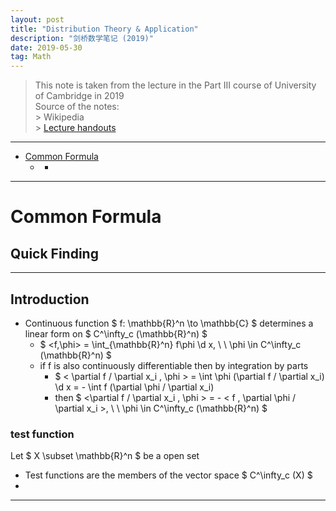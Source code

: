 ```yaml
---
layout: post
title: "Distribution Theory & Application"
description: "剑桥数学笔记 (2019)"
date: 2019-05-30
tag: Math
---
```

[Lecture handouts]:<http://www.damtp.cam.ac.uk/people/a.c.l.ashton/> "Lecture handouts"

> This note is taken from the lecture in the Part III course of University of Cambridge in 2019   
> Source of the notes:  
	> Wikipedia  
	> [Lecture handouts]  



**********

<!-- TOC -->
- [Common Formula](#common-formula)
	- [](#)
		- [](#)
<!-- /TOC -->

************************

# Common Formula  

## Quick Finding  


************************

## Introduction  

* Continuous function $ f: \mathbb{R}^n \to \mathbb{C} $ determines a linear form on $ C^\infty_c (\mathbb{R}^n) $  
    - $ <f,\phi> = \int_{\mathbb{R}^n} f\phi \d x, \ \ \phi \in C^\infty_c (\mathbb{R}^n) $  
    - if f is also continuously differentiable then by integration by parts  
        + $ < \partial f / \partial x_i , \phi > = \int \phi (\partial f / \partial x_i) \d x = - \int f (\partial \phi / \partial x_i)  
        + then $ <\partial f / \partial x_i , \phi > = - < f , \partial \phi / \partial x_i >, \ \ \phi \in C^\infty_c (\mathbb{R}^n) $  

### test function  

Let $ X \subset \mathbb{R}^n $ be a open set  
* Test functions are the members of the vector space $ C^\infty_c (X) $  
* 

************************



